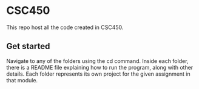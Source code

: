 # CSC450
This repo host all the code created in CSC450.

## Get started
Navigate to any of the folders using the cd command. Inside each folder, there is a README file explaining how to run the program, along with other details. Each folder represents its own project for the given assignment in that module.